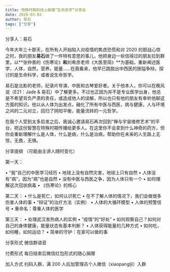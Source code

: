 ```yaml
---
title: 特殊时期的线上直播“生命哲学”分享会
date: 2020-03-02
author: 易石
tags: ["分享"]
---
```


分享人：易石

<!--more-->

今年大年三十那天，在所有人开始陷入对疫情的焦虑恐慌和对 2020 的胆战心惊之时，我的朋友**易石**做了一件特有意思的事儿，他把身边一些信得过的朋友拉到群里，以**张仲景的《伤寒论》**和**刘希彦老师《大医至简》**为基础，重新阐述医学，人体，自然，营养，能量……在我看来，他早已跳脱出中西医的狭隘争辩，探讨的是生命科学，或者说生命哲学。


易石是北影的老师，纪录片导演，中医和古琴爱好者。关于他本人，你可以在晚风说（E21：Jade & 易石）中了解更多。不过也正因为并不是专业医学出身，他总是不希望背负严肃的责任，或造成他人的误解，所以也只有他的朋友有幸听他聊这方面的知识。他以从人体为出发点，融化了所有中医与西医，病与健康，人与环境之间的二元对立，回归了阴阳平衡，能量流转的一元哲学。


在我个人受到太多启发之后，我诚心邀请易石再次回到“禅与宇宙维修艺术”的平台，把这份智慧在特殊时期传播给更多人。在这里你不会拿到什么神奇的药方，但你会重新理解什么是人体，什么是病，什么是治病，帮助你在未来的人生路上无惊，无畏，无惧。



 分享提纲 （可能由主讲人随时变化）


第一天：

• “我”自己的中医学习经历
• 地球上没有自然灾害，地球上只有自然
• 人体没有“病”，因为“病”也是自然
• 没有中医与西医之争，因为人体只有一个
• 如何理解这次冠状病毒
• 《伤寒论》的核心


第二天：
• 什么是死亡，如何认识死亡
• 在不了解人体的情况下，我们会做很多伤害人体的事
• “辩证”的治疗方法（实例）
• 人体的大循环模型
• 人体的预警信号
• 重命名：尊重人体的医学


第三天：
• 处理武汉发热病人的实例
• “疫情”的“好处”
• 如何观察自己？如何对自己的身体健康，能量状态有基本判断？
• 人体获得能量的几种方式
• 如何吃，如何睡，如何运动？
• 简单的守护：在家可以做的事


 分享形式   微信群语音

 付费形式   每日结束后微信红包形式的随心捐赠


 加入方式   扫码入群，满 200 人后加管理员个人微信（xiaopangljl）入群